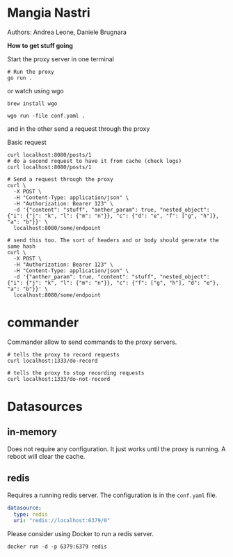 
# Mangia Nastri

Authors: Andrea Leone, Daniele Brugnara

**How to get stuff going**

Start the proxy server in one terminal

```shell
# Run the proxy
go run .
```

or watch using wgo
```shell
brew install wgo

wgo run -file conf.yaml .
```

and in the other send a request through the proxy

Basic request

```shell
curl localhost:8080/posts/1
# do a second request to have it from cache (check logs)
curl localhost:8080/posts/1
```

```shell
# Send a request through the proxy
curl \
  -X POST \
  -H "Content-Type: application/json" \
  -H "Authorization: Bearer 123" \
  -d '{"content": "stuff", "anther_param": true, "nested_object": {"i": {"j": "k", "l": {"m": "n"}}, "c": {"d": "e", "f": ["g", "h"]}, "a": "b"}}' \
  localhost:8080/some/endpoint

# send this too. The sort of headers and or body should generate the same hash
curl \
  -X POST \
  -H "Authorization: Bearer 123" \
  -H "Content-Type: application/json" \
  -d '{"anther_param": true, "content": "stuff", "nested_object": {"i": {"j": "k", "l": {"m": "n"}}, "c": {"f": ["g", "h"], "d": "e"}, "a": "b"}}' \
  localhost:8080/some/endpoint
```

# commander

Commander allow to send commands to the proxy servers.

```shell
# tells the proxy to record requests
curl localhost:1333/do-record

# tells the proxy to stop recording requests
curl localhost:1333/do-not-record
```

# Datasources

## in-memory

Does not require any configuration. It just works until the proxy is running.
A reboot will clear the cache.

## redis

Requires a running redis server. The configuration is in the `conf.yaml` file.

```yaml
datasource:
  type: redis
  uri: "redis://localhost:6379/0"
```

Please consider using Docker to run a redis server.

```shell
docker run -d -p 6379:6379 redis
```
